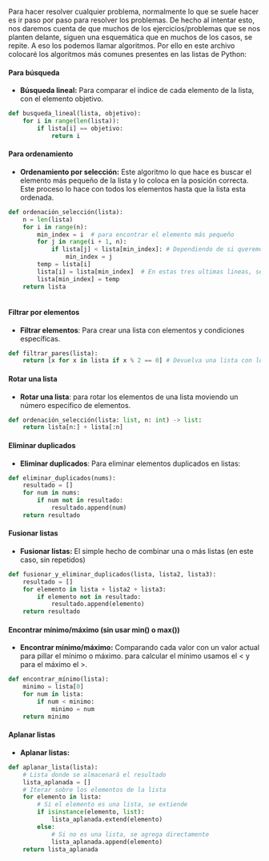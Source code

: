 Para hacer resolver cualquier problema, normalmente lo que se suele hacer es ir paso por paso para resolver los problemas. De hecho al intentar esto, nos daremos cuenta de que muchos de los ejercicios/problemas que se nos planten delante, siguen una esquemática que en muchos de los casos, se repite. A eso los podemos llamar algoritmos. Por ello en este archivo colocaré los algoritmos más comunes presentes en las listas de Python:


#### Para búsqueda

- **Búsqueda lineal:** Para comparar el índice de cada elemento de la lista, con el elemento objetivo.
```python
def busqueda_lineal(lista, objetivo):
    for i in range(len(lista)):
        if lista[i] == objetivo:
            return i
```

#### Para ordenamiento

- **Ordenamiento por selección:** Este algoritmo lo que hace es buscar el elemento más pequeño de la lista y lo coloca en la posición correcta. Este proceso lo hace con todos los elementos hasta que la lista esta ordenada.

```python
def ordenación_selección(lista):
    n = len(lista)
    for i in range(n):
        min_index = i  # para encontrar el elemento más pequeño
        for j in range(i + 1, n):
            if lista[j] < lista[min_index]: # Dependiendo de si queremos encontrar el mayor o menos, cambiamos el simbolo
                min_index = j
        temp = lista[i]
        lista[i] = lista[min_index]  # En estas tres ultimas lineas, se intercambia el elemento más pequeño por el de la posición "i" usando la variable temp
        lista[min_index] = temp
    return lista
        
```

#### Filtrar por elementos

- **Filtrar elementos**: Para crear una lista con elementos y condiciones específicas.

```python
def filtrar_pares(lista):
    return [x for x in lista if x % 2 == 0] # Devuelva una lista con los elementos pares de la lista dada anteriormente
```

#### Rotar una lista

- **Rotar una lista**: para rotar los elementos de una lista moviendo un número especifico de elementos.

```python
def ordenación_selección(lista: list, n: int) -> list:
    return lista[n:] + lista[:n]
```

#### Eliminar duplicados

- **Eliminar duplicados**: Para eliminar elementos duplicados en listas:

```python
def eliminar_duplicados(nums):
    resultado = []
    for num in nums:
        if num not in resultado:
            resultado.append(num)
    return resultado
```

#### Fusionar listas

- **Fusionar listas:** El simple hecho de combinar una o más listas (en este caso, sin repetidos)

```python
def fusionar_y_eliminar_duplicados(lista, lista2, lista3):
    resultado = []
    for elemento in lista + lista2 + lista3:
        if elemento not in resultado:
            resultado.append(elemento)
    return resultado
```

#### Encontrar mínimo/máximo (sin usar min() o max())

- **Encontrar mínimo/máximo:** Comparando cada valor con un valor actual para pillar el mínimo o máximo. para calcular el mínimo usamos el < y para el máximo el >.

```python
def encontrar_mínimo(lista):
    minimo = lista[0]
    for num in lista:
        if num < minimo:
            minimo = num
    return minimo
```


#### Aplanar listas

- **Aplanar listas:** 
```python
def aplanar_lista(lista):
    # Lista donde se almacenará el resultado
    lista_aplanada = []
    # Iterar sobre los elementos de la lista
    for elemento in lista:
        # Si el elemento es una lista, se extiende
        if isinstance(elemento, list):
            lista_aplanada.extend(elemento)
        else:
            # Si no es una lista, se agrega directamente
            lista_aplanada.append(elemento)
    return lista_aplanada
```